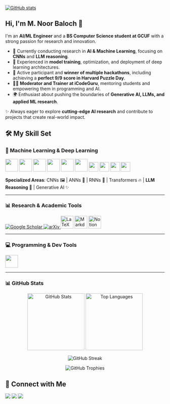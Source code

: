 [![GitHub stats](https://github-widgetbox.vercel.app/api/profile?username=lunar-stra95&data=followers,repositories,stars,commits&theme=rgh)](https://github.com/lunar-stra95)
## Hi, I'm M. Noor Baloch 👋  

I'm an **AI/ML Engineer** and a **BS Computer Science student at GCUF** with a strong passion for research and innovation.  

- 🔬 Currently conducting research in **AI & Machine Learning**, focusing on **CNNs** and **LLM reasoning**.  
- 🧠 Experienced in **model training**, optimization, and deployment of deep learning architectures.  
- 🎯 Active participant and **winner of multiple hackathons**, including achieving a **perfect 9/9 score in Harvard Puzzle Day**.  
- 👨‍🏫 **Moderator and Trainer at iCodeGuru**, mentoring students and empowering them in programming and AI.  
- 🌍 Enthusiast about pushing the boundaries of **Generative AI, LLMs, and applied ML research**.  

✨ Always eager to explore **cutting-edge AI research** and contribute to projects that create real-world impact.  

## 🛠️ My Skill Set

### 🧠 Machine Learning & Deep Learning  
<p align="left">  
  <img src="https://skillicons.dev/icons?i=python" height="40"/>  
  <img src="https://skillicons.dev/icons?i=tensorflow" height="40"/>  
  <img src="https://skillicons.dev/icons?i=pytorch" height="40"/>  
  <img src="https://skillicons.dev/icons?i=opencv" height="40"/>  
  <img src="https://skillicons.dev/icons?i=numpy" height="40"/>  
  <img src="https://skillicons.dev/icons?i=pandas" height="40"/>  

  <!-- Custom Shields.io for ML Libraries not on skillicons -->
  <img src="https://img.shields.io/badge/Scikit--Learn-F7931E?style=for-the-badge&logo=scikit-learn&logoColor=white" height="30"/>  
  <img src="https://img.shields.io/badge/Matplotlib-11557c?style=for-the-badge&logo=plotly&logoColor=white" height="30"/>  
  <img src="https://img.shields.io/badge/Seaborn-268bd2?style=for-the-badge&logo=python&logoColor=white" height="30"/>  
  <img src="https://img.shields.io/badge/Anaconda-44A833?style=for-the-badge&logo=anaconda&logoColor=white" height="30"/>  
</p>  

**Specialized Areas**: CNNs 🖼️ | ANNs 🧬 | RNNs 🔄 | Transformers 🔥 | **LLM Reasoning 🤖** | Generative AI ✨  

---

### 📊 Research & Academic Tools  
<p align="left">  
  <a href="https://scholar.google.com/" target="_blank">
    <img src="https://img.shields.io/badge/Google%20Scholar-4285F4?style=for-the-badge&logo=google-scholar&logoColor=white" alt="Google Scholar"/>
  </a>  
  <a href="https://arxiv.org" target="_blank">
    <img src="https://img.shields.io/badge/arXiv-Research-B31B1B?style=for-the-badge&logo=arxiv&logoColor=white" alt="arXiv"/>
  </a>  
  <img src="https://skillicons.dev/icons?i=latex" height="40" title="LaTeX"/>  
  <img src="https://skillicons.dev/icons?i=markdown" height="40" title="Markdown"/>  
  <img src="https://skillicons.dev/icons?i=notion" height="40" title="Notion"/>  
</p>  

---

### 💻 Programming & Dev Tools  
<p align="left">  
  <img src="https://skillicons.dev/icons?i=java,c,cs,cpp,html,css,js,ts,react,nodejs,express,mysql,mongodb,git,github,vscode" height="40"/>  
</p>  

---
### 📊 GitHub Stats  

<p align="center">
  <img src="https://github-readme-stats.vercel.app/api?username=lunar-stra95&show_icons=true&theme=tokyonight" alt="GitHub Stats" height="180"/>
  <img src="https://github-readme-stats.vercel.app/api/top-langs/?username=lunar-stra95&layout=compact&theme=tokyonight" alt="Top Languages" height="180"/>
</p>

<p align="center">
  <img src="https://streak-stats.demolab.com?user=lunar-stra95&theme=tokyonight" alt="GitHub Streak"/>
</p>

<p align="center">
  <img src="https://github-profile-trophy.vercel.app/?username=lunar-stra95&theme=tokyonight&no-frame=true&row=1&&margin-w=20&no-bg=true" alt="GitHub Trophies"/>
</p>


## 🤝 Connect with Me  

<p align="left">  
  <a href="mailto:lunarstra95@gmail.com"><img src="https://img.shields.io/badge/Email-D14836?style=for-the-badge&logo=gmail&logoColor=white" /></a>  
  <a href="https://www.linkedin.com/in/m-noor-baloch-56935130a"><img src="https://img.shields.io/badge/LinkedIn-0A66C2?style=for-the-badge&logo=linkedin&logoColor=white" /></a>  
  <a href="tel:+923000621965"><img src="https://img.shields.io/badge/Phone-25D366?style=for-the-badge&logo=whatsapp&logoColor=white" /></a>  
</p>  

